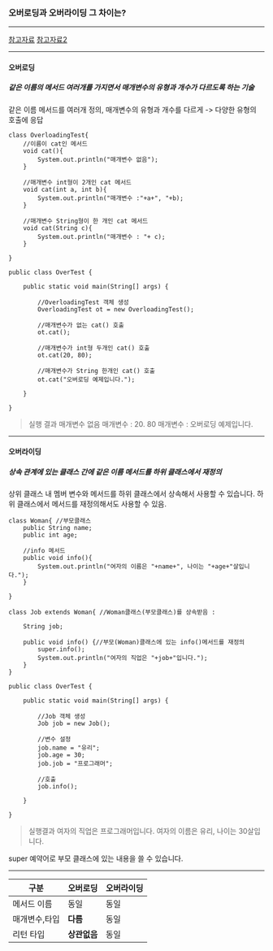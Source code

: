 ### 오버로딩과 오버라이딩 그 차이는?

---

[참고자료](http://private.tistory.com/25)
[참고자료2](http://hyeonstorage.tistory.com/185)

---

#### 오버로딩
##### 같은 이름의 메서드 여러개를 가지면서 매개변수의 유형과 개수가 다르도록 하는 기술

같은 이름 메서드를 여러개 정의, 매개변수의 유형과 개수를 다르게 -> 다양한 유형의 호출에 응답


```
class OverloadingTest{
    //이름이 cat인 메서드
    void cat(){
        System.out.println("매개변수 없음");
    }
    
    //매개변수 int형이 2개인 cat 메서드
    void cat(int a, int b){
        System.out.println("매개변수 :"+a+", "+b);
    }
    
    //매개변수 String형이 한 개인 cat 메서드
    void cat(String c){
        System.out.println("매개변수 : "+ c);
    }
    
}
 
public class OverTest {
 
    public static void main(String[] args) {
        
        //OverloadingTest 객체 생성
        OverloadingTest ot = new OverloadingTest();
        
        //매개변수가 없는 cat() 호출
        ot.cat();
        
        //매개변수가 int형 두개인 cat() 호출
        ot.cat(20, 80);
        
        //매개변수가 String 한개인 cat() 호출
        ot.cat("오버로딩 예제입니다.");
        
    }
 
}

```

> 실행 결과
> 매개변수 없음
> 매개변수 : 20. 80
> 매개변수 : 오버로딩 예제입니다.

---

#### 오버라이딩
##### 상속 관계에 있는 클래스 간에 같은 이름 메서드를 하위 클래스에서 재정의

상위 클래스 내 멤버 변수와 메서드를 하위 클래스에서 상속해서 사용할 수 있습니다. 하위 클래스에서 메서드를 재정의해서도 사용할 수 있음.

```
class Woman{ //부모클래스
    public String name;
    public int age;
    
    //info 메서드
    public void info(){
        System.out.println("여자의 이름은 "+name+", 나이는 "+age+"살입니다.");
    }
    
}
 
class Job extends Woman{ //Woman클래스(부모클래스)를 상속받음 : 
 
    String job;
    
    public void info() {//부모(Woman)클래스에 있는 info()메서드를 재정의
        super.info();
        System.out.println("여자의 직업은 "+job+"입니다.");
    }
}
 
public class OverTest {
 
    public static void main(String[] args) {
        
        //Job 객체 생성
        Job job = new Job();
        
        //변수 설정
        job.name = "유리";
        job.age = 30;
        job.job = "프로그래머";
        
        //호출
        job.info();
        
    }
 
}

```

> 실행결과
> 여자의 직업은 프로그래머입니다.
> 여자의 이름은 유리, 나이는 30살입니다.

super 예약어로 부모 클래스에 있는 내용을 쓸 수 있습니다.

---

구분 | 오버로딩 | 오버라이딩
------------ | ------------- | -------------
메서드 이름 | 동일 | 동일
매개변수,타입 | **다름** | 동일
리턴 타입 | **상관없음** | 동일